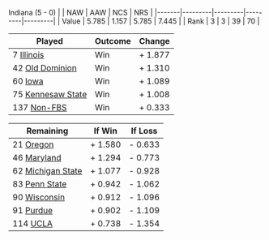 Indiana (5 - 0)
|       |   NAW   |   AAW   |   NCS   |   NRS   |
|-------|---------|---------|---------|---------|
| Value |   5.785 |   1.157 |   5.785 |   7.445 |
| Rank  |       3 |       3 |      39 |      70 |

| Played                    | Outcome    |  Change  |
|---------------------------|------------|----------|
|   7 [Illinois              ](Illinois.md)| Win        | +  1.877 |
|  42 [Old Dominion          ](OldDominion.md)| Win        | +  1.310 |
|  60 [Iowa                  ](Iowa.md)| Win        | +  1.089 |
|  75 [Kennesaw State        ](KennesawState.md)| Win        | +  1.008 |
| 137 [Non-FBS               ](NonFBS.md)| Win        | +  0.333 |

| Remaining                 |  If Win  |  If Loss |
|---------------------------|----------|----------|
|  21 [Oregon                ](Oregon.md)| +  1.580 | -  0.633 |
|  46 [Maryland              ](Maryland.md)| +  1.294 | -  0.773 |
|  62 [Michigan State        ](MichiganState.md)| +  1.077 | -  0.928 |
|  83 [Penn State            ](PennState.md)| +  0.942 | -  1.062 |
|  90 [Wisconsin             ](Wisconsin.md)| +  0.912 | -  1.096 |
|  91 [Purdue                ](Purdue.md)| +  0.902 | -  1.109 |
| 114 [UCLA                  ](UCLA.md)| +  0.738 | -  1.354 |

